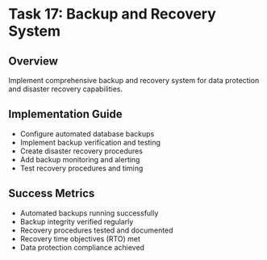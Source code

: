 # Task 17: Backup and Recovery System

## Overview
Implement comprehensive backup and recovery system for data protection and disaster recovery capabilities.

## Implementation Guide
- Configure automated database backups
- Implement backup verification and testing
- Create disaster recovery procedures
- Add backup monitoring and alerting
- Test recovery procedures and timing

## Success Metrics
- Automated backups running successfully
- Backup integrity verified regularly
- Recovery procedures tested and documented
- Recovery time objectives (RTO) met
- Data protection compliance achieved
